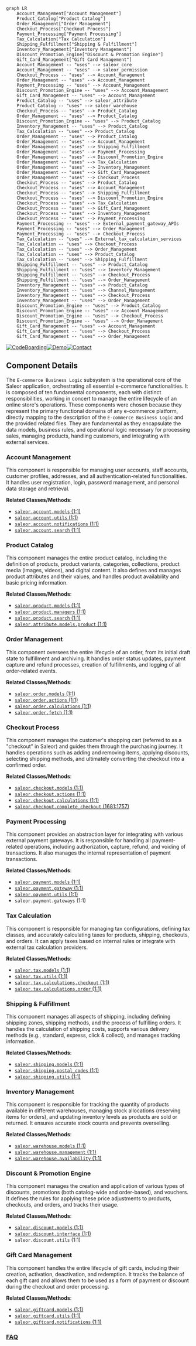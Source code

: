 ```mermaid
graph LR
    Account_Management["Account Management"]
    Product_Catalog["Product Catalog"]
    Order_Management["Order Management"]
    Checkout_Process["Checkout Process"]
    Payment_Processing["Payment Processing"]
    Tax_Calculation["Tax Calculation"]
    Shipping_Fulfillment["Shipping & Fulfillment"]
    Inventory_Management["Inventory Management"]
    Discount_Promotion_Engine["Discount & Promotion Engine"]
    Gift_Card_Management["Gift Card Management"]
    Account_Management -- "uses" --> saleor_core
    Account_Management -- "uses" --> saleor_permission
    Checkout_Process -- "uses" --> Account_Management
    Order_Management -- "uses" --> Account_Management
    Payment_Processing -- "uses" --> Account_Management
    Discount_Promotion_Engine -- "uses" --> Account_Management
    Gift_Card_Management -- "uses" --> Account_Management
    Product_Catalog -- "uses" --> saleor_attribute
    Product_Catalog -- "uses" --> saleor_warehouse
    Checkout_Process -- "uses" --> Product_Catalog
    Order_Management -- "uses" --> Product_Catalog
    Discount_Promotion_Engine -- "uses" --> Product_Catalog
    Inventory_Management -- "uses" --> Product_Catalog
    Tax_Calculation -- "uses" --> Product_Catalog
    Order_Management -- "uses" --> Product_Catalog
    Order_Management -- "uses" --> Account_Management
    Order_Management -- "uses" --> Shipping_Fulfillment
    Order_Management -- "uses" --> Payment_Processing
    Order_Management -- "uses" --> Discount_Promotion_Engine
    Order_Management -- "uses" --> Tax_Calculation
    Order_Management -- "uses" --> Inventory_Management
    Order_Management -- "uses" --> Gift_Card_Management
    Order_Management -- "uses" --> Checkout_Process
    Checkout_Process -- "uses" --> Product_Catalog
    Checkout_Process -- "uses" --> Account_Management
    Checkout_Process -- "uses" --> Shipping_Fulfillment
    Checkout_Process -- "uses" --> Discount_Promotion_Engine
    Checkout_Process -- "uses" --> Tax_Calculation
    Checkout_Process -- "uses" --> Gift_Card_Management
    Checkout_Process -- "uses" --> Inventory_Management
    Checkout_Process -- "uses" --> Payment_Processing
    Payment_Processing -- "uses" --> External_payment_gateway_APIs
    Payment_Processing -- "uses" --> Order_Management
    Payment_Processing -- "uses" --> Checkout_Process
    Tax_Calculation -- "uses" --> External_tax_calculation_services
    Tax_Calculation -- "uses" --> Checkout_Process
    Tax_Calculation -- "uses" --> Order_Management
    Tax_Calculation -- "uses" --> Product_Catalog
    Tax_Calculation -- "uses" --> Shipping_Fulfillment
    Shipping_Fulfillment -- "uses" --> Product_Catalog
    Shipping_Fulfillment -- "uses" --> Inventory_Management
    Shipping_Fulfillment -- "uses" --> Checkout_Process
    Shipping_Fulfillment -- "uses" --> Order_Management
    Inventory_Management -- "uses" --> Product_Catalog
    Inventory_Management -- "uses" --> Channel_Management
    Inventory_Management -- "uses" --> Checkout_Process
    Inventory_Management -- "uses" --> Order_Management
    Discount_Promotion_Engine -- "uses" --> Product_Catalog
    Discount_Promotion_Engine -- "uses" --> Account_Management
    Discount_Promotion_Engine -- "uses" --> Checkout_Process
    Discount_Promotion_Engine -- "uses" --> Order_Management
    Gift_Card_Management -- "uses" --> Account_Management
    Gift_Card_Management -- "uses" --> Checkout_Process
    Gift_Card_Management -- "uses" --> Order_Management
```
[![CodeBoarding](https://img.shields.io/badge/Generated%20by-CodeBoarding-9cf?style=flat-square)](https://github.com/CodeBoarding/GeneratedOnBoardings)[![Demo](https://img.shields.io/badge/Try%20our-Demo-blue?style=flat-square)](https://www.codeboarding.org/demo)[![Contact](https://img.shields.io/badge/Contact%20us%20-%20contact@codeboarding.org-lightgrey?style=flat-square)](mailto:contact@codeboarding.org)

## Component Details

The `E-commerce Business Logic` subsystem is the operational core of the Saleor application, orchestrating all essential e-commerce functionalities. It is composed of ten fundamental components, each with distinct responsibilities, working in concert to manage the entire lifecycle of an online store's operations. These components were chosen because they represent the primary functional domains of any e-commerce platform, directly mapping to the description of the `E-commerce Business Logic` and the provided related files. They are fundamental as they encapsulate the data models, business rules, and operational logic necessary for processing sales, managing products, handling customers, and integrating with external services.

### Account Management
This component is responsible for managing user accounts, staff accounts, customer profiles, addresses, and all authentication-related functionalities. It handles user registration, login, password management, and personal data storage and retrieval.


**Related Classes/Methods**:

- <a href="https://github.com/saleor/saleor/blob/master/saleor/account/models.py#L1-L1" target="_blank" rel="noopener noreferrer">`saleor.account.models` (1:1)</a>
- <a href="https://github.com/saleor/saleor/blob/master/saleor/account/utils.py#L1-L1" target="_blank" rel="noopener noreferrer">`saleor.account.utils` (1:1)</a>
- <a href="https://github.com/saleor/saleor/blob/master/saleor/account/notifications.py#L1-L1" target="_blank" rel="noopener noreferrer">`saleor.account.notifications` (1:1)</a>
- <a href="https://github.com/saleor/saleor/blob/master/saleor/account/search.py#L1-L1" target="_blank" rel="noopener noreferrer">`saleor.account.search` (1:1)</a>


### Product Catalog
This component manages the entire product catalog, including the definition of products, product variants, categories, collections, product media (images, videos), and digital content. It also defines and manages product attributes and their values, and handles product availability and basic pricing information.


**Related Classes/Methods**:

- <a href="https://github.com/saleor/saleor/blob/master/saleor/product/models.py#L1-L1" target="_blank" rel="noopener noreferrer">`saleor.product.models` (1:1)</a>
- <a href="https://github.com/saleor/saleor/blob/master/saleor/product/managers.py#L1-L1" target="_blank" rel="noopener noreferrer">`saleor.product.managers` (1:1)</a>
- <a href="https://github.com/saleor/saleor/blob/master/saleor/product/search.py#L1-L1" target="_blank" rel="noopener noreferrer">`saleor.product.search` (1:1)</a>
- <a href="https://github.com/saleor/saleor/blob/master/saleor/attribute/models/product.py#L1-L1" target="_blank" rel="noopener noreferrer">`saleor.attribute.models.product` (1:1)</a>


### Order Management
This component oversees the entire lifecycle of an order, from its initial draft state to fulfillment and archiving. It handles order status updates, payment capture and refund processes, creation of fulfillments, and logging of all order-related events.


**Related Classes/Methods**:

- <a href="https://github.com/saleor/saleor/blob/master/saleor/order/models.py#L1-L1" target="_blank" rel="noopener noreferrer">`saleor.order.models` (1:1)</a>
- <a href="https://github.com/saleor/saleor/blob/master/saleor/order/actions.py#L1-L1" target="_blank" rel="noopener noreferrer">`saleor.order.actions` (1:1)</a>
- <a href="https://github.com/saleor/saleor/blob/master/saleor/order/calculations.py#L1-L1" target="_blank" rel="noopener noreferrer">`saleor.order.calculations` (1:1)</a>
- <a href="https://github.com/saleor/saleor/blob/master/saleor/order/fetch.py#L1-L1" target="_blank" rel="noopener noreferrer">`saleor.order.fetch` (1:1)</a>


### Checkout Process
This component manages the customer's shopping cart (referred to as a "checkout" in Saleor) and guides them through the purchasing journey. It handles operations such as adding and removing items, applying discounts, selecting shipping methods, and ultimately converting the checkout into a confirmed order.


**Related Classes/Methods**:

- <a href="https://github.com/saleor/saleor/blob/master/saleor/checkout/models.py#L1-L1" target="_blank" rel="noopener noreferrer">`saleor.checkout.models` (1:1)</a>
- <a href="https://github.com/saleor/saleor/blob/master/saleor/checkout/actions.py#L1-L1" target="_blank" rel="noopener noreferrer">`saleor.checkout.actions` (1:1)</a>
- <a href="https://github.com/saleor/saleor/blob/master/saleor/checkout/calculations.py#L1-L1" target="_blank" rel="noopener noreferrer">`saleor.checkout.calculations` (1:1)</a>
- <a href="https://github.com/saleor/saleor/blob/master/saleor/checkout/complete_checkout.py#L1681-L1757" target="_blank" rel="noopener noreferrer">`saleor.checkout.complete_checkout` (1681:1757)</a>


### Payment Processing
This component provides an abstraction layer for integrating with various external payment gateways. It is responsible for handling all payment-related operations, including authorization, capture, refund, and voiding of transactions. It also manages the internal representation of payment transactions.


**Related Classes/Methods**:

- <a href="https://github.com/saleor/saleor/blob/master/saleor/payment/models.py#L1-L1" target="_blank" rel="noopener noreferrer">`saleor.payment.models` (1:1)</a>
- <a href="https://github.com/saleor/saleor/blob/master/saleor/payment/gateway.py#L1-L1" target="_blank" rel="noopener noreferrer">`saleor.payment.gateway` (1:1)</a>
- <a href="https://github.com/saleor/saleor/blob/master/saleor/payment/utils.py#L1-L1" target="_blank" rel="noopener noreferrer">`saleor.payment.utils` (1:1)</a>
- `saleor.payment.gateways` (1:1)


### Tax Calculation
This component is responsible for managing tax configurations, defining tax classes, and accurately calculating taxes for products, shipping, checkouts, and orders. It can apply taxes based on internal rules or integrate with external tax calculation providers.


**Related Classes/Methods**:

- <a href="https://github.com/saleor/saleor/blob/master/saleor/tax/models.py#L1-L1" target="_blank" rel="noopener noreferrer">`saleor.tax.models` (1:1)</a>
- <a href="https://github.com/saleor/saleor/blob/master/saleor/tax/utils.py#L1-L1" target="_blank" rel="noopener noreferrer">`saleor.tax.utils` (1:1)</a>
- <a href="https://github.com/saleor/saleor/blob/master/saleor/tax/calculations/checkout.py#L1-L1" target="_blank" rel="noopener noreferrer">`saleor.tax.calculations.checkout` (1:1)</a>
- <a href="https://github.com/saleor/saleor/blob/master/saleor/tax/calculations/order.py#L1-L1" target="_blank" rel="noopener noreferrer">`saleor.tax.calculations.order` (1:1)</a>


### Shipping & Fulfillment
This component manages all aspects of shipping, including defining shipping zones, shipping methods, and the process of fulfilling orders. It handles the calculation of shipping costs, supports various delivery methods (e.g., standard, express, click & collect), and manages tracking information.


**Related Classes/Methods**:

- <a href="https://github.com/saleor/saleor/blob/master/saleor/shipping/models.py#L1-L1" target="_blank" rel="noopener noreferrer">`saleor.shipping.models` (1:1)</a>
- <a href="https://github.com/saleor/saleor/blob/master/saleor/shipping/postal_codes.py#L1-L1" target="_blank" rel="noopener noreferrer">`saleor.shipping.postal_codes` (1:1)</a>
- <a href="https://github.com/saleor/saleor/blob/master/saleor/shipping/utils.py#L1-L1" target="_blank" rel="noopener noreferrer">`saleor.shipping.utils` (1:1)</a>


### Inventory Management
This component is responsible for tracking the quantity of products available in different warehouses, managing stock allocations (reserving items for orders), and updating inventory levels as products are sold or returned. It ensures accurate stock counts and prevents overselling.


**Related Classes/Methods**:

- <a href="https://github.com/saleor/saleor/blob/master/saleor/warehouse/models.py#L1-L1" target="_blank" rel="noopener noreferrer">`saleor.warehouse.models` (1:1)</a>
- <a href="https://github.com/saleor/saleor/blob/master/saleor/warehouse/management.py#L1-L1" target="_blank" rel="noopener noreferrer">`saleor.warehouse.management` (1:1)</a>
- <a href="https://github.com/saleor/saleor/blob/master/saleor/warehouse/availability.py#L1-L1" target="_blank" rel="noopener noreferrer">`saleor.warehouse.availability` (1:1)</a>


### Discount & Promotion Engine
This component manages the creation and application of various types of discounts, promotions (both catalog-wide and order-based), and vouchers. It defines the rules for applying these price adjustments to products, checkouts, and orders, and tracks their usage.


**Related Classes/Methods**:

- <a href="https://github.com/saleor/saleor/blob/master/saleor/discount/models.py#L1-L1" target="_blank" rel="noopener noreferrer">`saleor.discount.models` (1:1)</a>
- <a href="https://github.com/saleor/saleor/blob/master/saleor/discount/interface.py#L1-L1" target="_blank" rel="noopener noreferrer">`saleor.discount.interface` (1:1)</a>
- `saleor.discount.utils` (1:1)


### Gift Card Management
This component handles the entire lifecycle of gift cards, including their creation, activation, deactivation, and redemption. It tracks the balance of each gift card and allows them to be used as a form of payment or discount during the checkout and order processing.


**Related Classes/Methods**:

- <a href="https://github.com/saleor/saleor/blob/master/saleor/giftcard/models.py#L1-L1" target="_blank" rel="noopener noreferrer">`saleor.giftcard.models` (1:1)</a>
- <a href="https://github.com/saleor/saleor/blob/master/saleor/giftcard/utils.py#L1-L1" target="_blank" rel="noopener noreferrer">`saleor.giftcard.utils` (1:1)</a>
- <a href="https://github.com/saleor/saleor/blob/master/saleor/giftcard/notifications.py#L1-L1" target="_blank" rel="noopener noreferrer">`saleor.giftcard.notifications` (1:1)</a>




### [FAQ](https://github.com/CodeBoarding/GeneratedOnBoardings/tree/main?tab=readme-ov-file#faq)